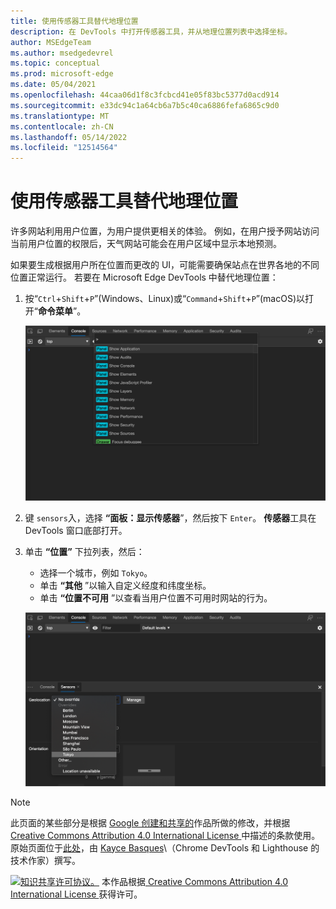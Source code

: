 ```yaml
---
title: 使用传感器工具替代地理位置
description: 在 DevTools 中打开传感器工具，并从地理位置列表中选择坐标。
author: MSEdgeTeam
ms.author: msedgedevrel
ms.topic: conceptual
ms.prod: microsoft-edge
ms.date: 05/04/2021
ms.openlocfilehash: 44caa06d1f8c3fcbcd41e05f83bc5377d0acd914
ms.sourcegitcommit: e33dc94c1a64cb6a7b5c40ca6886fefa6865c9d0
ms.translationtype: MT
ms.contentlocale: zh-CN
ms.lasthandoff: 05/14/2022
ms.locfileid: "12514564"
---
```

<!-- Copyright Kayce Basques

   Licensed under the Apache License, Version 2.0 (the "License");
   you may not use this file except in compliance with the License.
   You may obtain a copy of the License at

       https://www.apache.org/licenses/LICENSE-2.0

   Unless required by applicable law or agreed to in writing, software
   distributed under the License is distributed on an "AS IS" BASIS,
   WITHOUT WARRANTIES OR CONDITIONS OF ANY KIND, either express or implied.
   See the License for the specific language governing permissions and
   limitations under the License.  -->
# <a name="override-geolocation-with-the-sensors-tool"></a>使用传感器工具替代地理位置

许多网站利用用户位置，为用户提供更相关的体验。  例如，在用户授予网站访问当前用户位置的权限后，天气网站可能会在用户区域中显示本地预测。

<!--todo: add link to user location section when available -->

如果要生成根据用户所在位置而更改的 UI，可能需要确保站点在世界各地的不同位置正常运行。  若要在 Microsoft Edge DevTools 中替代地理位置：

1. 按“`Ctrl`+`Shift`+`P`”(Windows、Linux)或“`Command`+`Shift`+`P`”(macOS)以打开“**命令菜单**”。

   ![命令菜单。](../media/device-mode-console-command-menu.msft.png)

1. 键 `sensors`入，选择 **“面板：显示传感器**”，然后按下 `Enter`。  **传感器**工具在 DevTools 窗口底部打开。

1. 单击 **“位置”** 下拉列表，然后：
   *  选择一个城市，例如 `Tokyo`。
   *  单击 **“其他** ”以输入自定义经度和纬度坐标。
   *  单击 **“位置不可用** ”以查看当用户位置不可用时网站的行为。

   ![从“位置”列表中选择“东京”。](../media/device-mode-console-sensors-geolocation-tokyo.msft.png)

<!-- /web/fundamentals/native-hardware/user-location/index -->


<!-- ====================================================================== -->
> [!NOTE]
> 此页面的某些部分是根据 [Google 创建和共享的](https://developers.google.com/terms/site-policies)作品所做的修改，并根据[ Creative Commons Attribution 4.0 International License ](https://creativecommons.org/licenses/by/4.0)中描述的条款使用。
> 原始页面位于[此处](https://developers.google.com/web/tools/chrome-devtools/device-mode/geolocation)，由 [Kayce Basques](https://developers.google.com/web/resources/contributors#kayce-basques)\（Chrome DevTools 和 Lighthouse 的技术作家）撰写。

[![知识共享许可协议。](https://i.creativecommons.org/l/by/4.0/88x31.png)](https://creativecommons.org/licenses/by/4.0)
本作品根据[ Creative Commons Attribution 4.0 International License ](https://creativecommons.org/licenses/by/4.0)获得许可。
